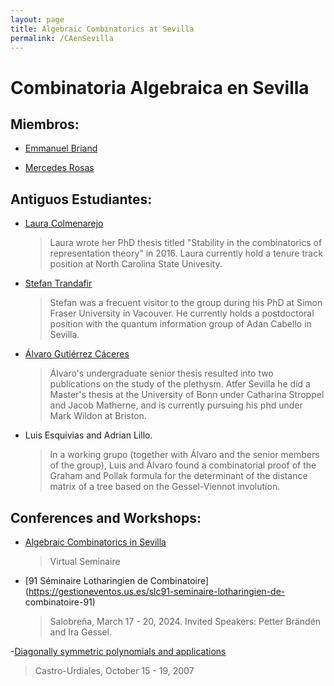 ```yaml
---
layout: page
title: Algebraic Combinatorics at Sevilla
permalink: /CAenSevilla
---
```


# Combinatoria Algebraica en Sevilla


## Miembros:

- [Emmanuel Briand](http://emmanuel.jean.briand.free.fr/)


- [Mercedes Rosas](https://mhrosas.github.io/)


## Antiguos Estudiantes:

- [Laura Colmenarejo](https://sites.google.com/view/l-colmenarejo/home)
  > Laura wrote her PhD thesis titled "Stability in the combinatorics of representation theory" in 2016.
  > Laura currently hold a tenure track position at North Carolina State Univesity.
  
- [Stefan Trandafir](https://www.researchgate.net/profile/Stefan-Trandafir)
  > Stefan was a frecuent visitor to the group during his PhD at
  >  Simon Fraser University in Vacouver. He currently holds a
  > postdoctoral position with the quantum information group of
  >  Adan Cabello in Sevilla.
- [Álvaro Gutiérrez Cáceres](https://sites.google.com/view/gutierrez-caceres/)

  > Álvaro's undergraduate senior thesis resulted into two publications
  > on the study of the plethysm. Atfer Sevilla he did a Master's
  >  thesis at the University of Bonn under Catharina Stroppel
  > and Jacob Matherne, and is currently pursuing his phd under
  > Mark Wildon at Briston.

- Luis Esquivias and Adrian Lillo.
   > In a working grupo (together with Álvaro and the senior
   > members of the group), Luis and Álvaro found a combinatorial proof
   >  of the Graham and Pollak formula for the determinant of the
   > distance matrix of a tree based on the Gessel-Viennot involution.




## Conferences and Workshops:
- [Algebraic Combinatorics in Sevilla](https://personal.us.es/mrosas/combinatoria_algebraica_en_Sevilla/)
  > Virtual Seminaire

- [91 Séminaire Lotharingien de Combinatoire](https://gestioneventos.us.es/slc91-seminaire-lotharingien-de-
combinatoire-91)
  > Salobreña, March 17 - 20, 2024.
  > Invited Speakers: Petter Brändén and Ira Gessel.
  
-[Diagonally symmetric polynomials and applications](https://congreso.us.es/dsym/)
  >Castro-Urdiales, October 15 - 19, 2007







